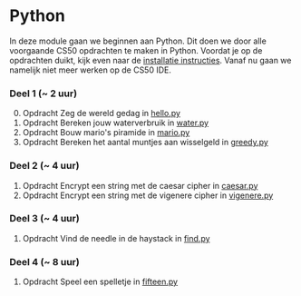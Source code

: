 # Python

In deze module gaan we beginnen aan Python. Dit doen we door alle voorgaande CS50 opdrachten te maken in Python. Voordat je op de opdrachten duikt, kijk even naar de [installatie instructies](https://progik.mprog.nl/resources/python-installatie). Vanaf nu gaan we namelijk niet meer werken op de CS50 IDE.

### Deel 1 (~ 2 uur)

0. <span class="label label-primary">Opdracht</span> Zeg de wereld gedag in [hello.py](/problems/python-hello)
1. <span class="label label-primary">Opdracht</span> Bereken jouw waterverbruik in [water.py](/problems/python-water)
2. <span class="label label-primary">Opdracht</span> Bouw mario's piramide in [mario.py](/problems/python-mario)
3. <span class="label label-primary">Opdracht</span> Bereken het aantal muntjes aan wisselgeld in [greedy.py](/problems/python-greedy)

### Deel 2 (~ 4 uur)

1. <span class="label label-primary">Opdracht</span> Encrypt een string met de caesar cipher in [caesar.py](/problems/python-caesar)
2. <span class="label label-primary">Opdracht</span> Encrypt een string met de vigenere cipher in [vigenere.py](/problems/python-vigenere)

### Deel 3 (~ 4 uur)

1. <span class="label label-primary">Opdracht</span> Vind de needle in de haystack in [find.py](/problems/python-find)

### Deel 4 (~ 8 uur)

1. <span class="label label-primary">Opdracht</span> Speel een spelletje in [fifteen.py](/problems/python-fifteen)
